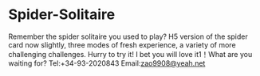 # Spider-Solitaire
Remember the spider solitaire you used to play? H5 version of the spider card now slightly, three modes of fresh experience, a variety of more challenging challenges. Hurry to try it! I bet you will love it1！What are you waiting for?
Tel:+34-93-2020843
Email:zao9908@yeah.net
